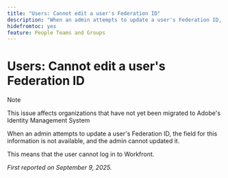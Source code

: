 ```yaml
---
title: "Users: Cannot edit a user's Federation ID"
description: "When an admin attempts to update a user's Federation ID, the field for this information is not available, and the admin cannot updated it."
hidefromtoc: yes
feature: People Teams and Groups
---
```


# Users: Cannot edit a user's Federation ID

>[!NOTE]
>
>This issue affects organizations that have not yet been migrated to Adobe's Identity Management System

When an admin attempts to update a user's Federation ID, the field for this information is not available, and the admin cannot updated it.

This means that the user cannot log in to Workfront.

_First reported on September 9, 2025._
